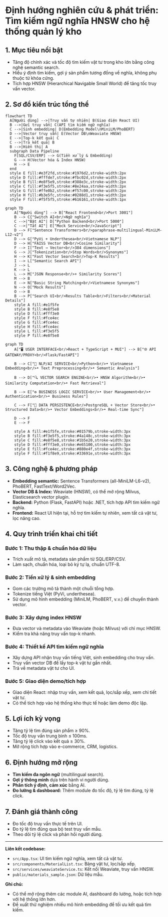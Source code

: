 # Định hướng nghiên cứu & phát triển: Tìm kiếm ngữ nghĩa HNSW cho hệ thống quản lý kho

## 1. Mục tiêu nổi bật
- Tăng độ chính xác và tốc độ tìm kiếm vật tư trong kho lớn bằng công nghệ semantic search.
- Hiểu ý định tìm kiếm, gợi ý sản phẩm tương đồng về nghĩa, không phụ thuộc từ khóa cứng.
- Tích hợp HNSW (Hierarchical Navigable Small World) để tăng tốc truy vấn vector.

## 2. Sơ đồ kiến trúc tổng thể

```mermaid
flowchart TD
  A[Người dùng] -->|Truy vấn tự nhiên| B(Giao diện React UI)
  B -->|Gửi truy vấn| C(API tìm kiếm ngữ nghĩa)
  C -->|Sinh embedding| D(Embedding Model\nMiniLM/PhoBERT)
  D -->|Vector truy vấn| E(Vector DB\nWeaviate HNSW)
  E -->|Top-k kết quả| C
  C -->|Trả kết quả| B
  B -->|Hiển thị| A
  subgraph Data Pipeline
    F[SQL/CSV/ERP] --> G(Tiền xử lý & Embedding)
    G --> H(Vector hóa & Index HNSW)
    H --> E
  end
  style E fill:#e3f2fd,stroke:#1976d2,stroke-width:2px
  style D fill:#fffde7,stroke:#fbc02d,stroke-width:2px
  style B fill:#e8f5e9,stroke:#388e3c,stroke-width:2px
  style C fill:#f3e5f5,stroke:#8e24aa,stroke-width:2px
  style G fill:#ffe0b2,stroke:#f57c00,stroke-width:2px
  style H fill:#b3e5fc,stroke:#0288d1,stroke-width:2px
  style F fill:#f5f5f5,stroke:#616161,stroke-width:1px
```

```mermaid
graph TD
    A["Người dùng"] --> B["React Frontend<br/>Port 3001"]
    B --> C{"Switch AI<br/>Ngữ nghĩa"}
    C -->|"Bật AI"| D["Python Backend<br/>Port 5000"]
    C -->|"Tắt AI"| E["Mock Service<br/>JavaScript"]
    D --> F["Sentence Transformers<br/>paraphrase-multilingual-MiniLM-L12-v2"]
    D --> G["PyVi + Underthesea<br/>Vietnamese NLP"]
    D --> H["FAISS Vector DB<br/>Cosine Similarity"]
    F --> I["Text → Vector<br/>384 dimensions"]
    G --> J["Tokenization<br/>Stop Words<br/>Synonyms"]
    H --> K["Fast Vector Search<br/>Top-K Results"]
    I --> L["Semantic Search API"]
    J --> L
    K --> L
    L --> M["JSON Response<br/>+ Similarity Scores"]
    M --> B
    E --> N["Basic String Matching<br/>Vietnamese Synonyms"]
    N --> O["Mock Results"]
    O --> B
    B --> P["Search UI<br/>Results Table<br/>Filters<br/>Material Details"]
    style A fill:#e1f5fe
    style B fill:#e8f5e8
    style D fill:#fff3e0
    style F fill:#fce4ec
    style G fill:#fce4ec
    style H fill:#fce4ec
    style L fill:#f3e5f5
    style P fill:#e8f5e8
```
```mermaid
graph TD
    A["🖥️ USER INTERFACE<br/>React + TypeScript + MUI"] --> B["🌐 API GATEWAY/PROXY<br/>Flask/FastAPI"]
    
    B --> C["🤖 NLP/AI SERVICE<br/>Python<br/>• Vietnamese Embedding<br/>• Text Preprocessing<br/>• Semantic Analysis"]
    
    B --> D["🔍 VECTOR SEARCH ENGINE<br/>• HNSW Algorithm<br/>• Similarity Computation<br/>• Fast Retrieval"]
    
    B --> E["⚙️ BUSINESS LOGIC SERVICE<br/>• User Management<br/>• Authentication<br/>• Business Rules"]
    
    C --> F["💾 DATA PERSISTENCE<br/>PostgreSQL + Vector Store<br/>• Structured Data<br/>• Vector Embeddings<br/>• Real-time Sync"]
    
    D --> F
    E --> F
    
    style A fill:#e1f5fe,stroke:#01579b,stroke-width:3px
    style B fill:#f3e5f5,stroke:#4a148c,stroke-width:3px
    style C fill:#e8f5e8,stroke:#1b5e20,stroke-width:3px
    style D fill:#fff3e0,stroke:#e65100,stroke-width:3px
    style E fill:#fce4ec,stroke:#880e4f,stroke-width:3px
    style F fill:#f1f8e9,stroke:#33691e,stroke-width:3px
```
## 3. Công nghệ & phương pháp
- **Embedding semantic:** Sentence Transformers (all-MiniLM-L6-v2), PhoBERT, FastText/Word2Vec.
- **Vector DB & Index:** Weaviate (HNSW), có thể mở rộng Milvus, Elasticsearch vector plugin.
- **Backend:** Python (Flask, FastAPI) hoặc .NET, tích hợp API tìm kiếm ngữ nghĩa.
- **Frontend:** React UI hiện tại, hỗ trợ tìm kiếm tự nhiên, xem tất cả vật tư, lọc nâng cao.

## 4. Quy trình triển khai chi tiết
### Bước 1: Thu thập & chuẩn hóa dữ liệu
- Trích xuất mô tả, metadata sản phẩm từ SQL/ERP/CSV.
- Làm sạch, chuẩn hóa, loại bỏ ký tự lạ, chuẩn UTF-8.

### Bước 2: Tiền xử lý & sinh embedding
- Gom các trường mô tả thành một chuỗi tổng hợp.
- Tokenize tiếng Việt (PyVi, underthesea).
- Sử dụng mô hình embedding (MiniLM, PhoBERT, v.v.) để chuyển thành vector.

### Bước 3: Xây dựng index HNSW
- Đưa vector và metadata vào Weaviate (hoặc Milvus) với chỉ mục HNSW.
- Kiểm tra khả năng truy vấn top-k nhanh.

### Bước 4: Thiết kế API tìm kiếm ngữ nghĩa
- Xây dựng API nhận truy vấn tiếng Việt, sinh embedding cho truy vấn.
- Truy vấn vector DB để lấy top-k vật tư gần nhất.
- Trả về metadata vật tư cho UI.

### Bước 5: Giao diện demo/tích hợp
- Giao diện React: nhập truy vấn, xem kết quả, lọc/sắp xếp, xem chi tiết vật tư.
- Có thể tích hợp vào hệ thống kho thực tế hoặc làm demo độc lập.

## 5. Lợi ích kỳ vọng
- Tăng tỷ lệ tìm đúng sản phẩm ≥ 90%.
- Tốc độ truy vấn trung bình ≤ 100ms.
- Tăng tỷ lệ click vào kết quả ≥ 30%.
- Mở rộng tích hợp vào e-commerce, CRM, logistics.

## 6. Định hướng mở rộng
- **Tìm kiếm đa ngôn ngữ** (multilingual search).
- **Gợi ý thông minh** dựa trên hành vi người dùng.
- **Phân tích ý định, cảm xúc** bằng AI.
- **Đo lường & dashboard:** Thêm module đo tốc độ, tỷ lệ tìm đúng, tỷ lệ click.

## 7. Đánh giá thành công
- Đo tốc độ truy vấn thực tế trên UI.
- Đo tỷ lệ tìm đúng qua bộ test truy vấn mẫu.
- Theo dõi tỷ lệ click và phản hồi người dùng.

---
**Liên kết codebase:**
- `src/App.tsx`: UI tìm kiếm ngữ nghĩa, xem tất cả vật tư.
- `src/components/MaterialList.tsx`: Bảng vật tư, lọc/sắp xếp.
- `src/services/weaviateService.ts`: Kết nối Weaviate, truy vấn HNSW.
- `public/materials_sample.json`: Dữ liệu mẫu.

**Ghi chú:**
- Có thể mở rộng thêm các module AI, dashboard đo lường, hoặc tích hợp với hệ thống lớn hơn.
- Đề xuất thử nghiệm nhiều mô hình embedding để tối ưu kết quả tìm kiếm. 
